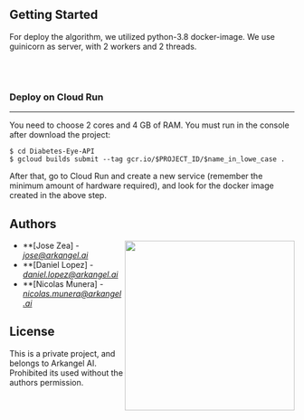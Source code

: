 ## Getting Started

For deploy the algorithm, we utilized python-3.8 docker-image. We use guinicorn as server, with 2 workers and 2 threads. 

<br><br>
### Deploy on Cloud Run
___

You need to choose 2 cores and 4 GB of RAM. You must run in the console after download the project:
```
$ cd Diabetes-Eye-API
$ gcloud builds submit --tag gcr.io/$PROJECT_ID/$name_in_lowe_case .
```
After that, go to Cloud Run and create a new service (remember the minimum amount of hardware required), and look for the docker image created in the above step.


## Authors

<a href="http://ducic.ac.in/"><img src="https://arkangel.ai/assets/arkangel-logo-yellow-305b0d25317d055104b028d9db56e5b4e185f75fabf5bba3ac592e7c95974aa2.png" align="right" width="300"/></a>

* **[Jose Zea] - *jose@arkangel.ai*
* **[Daniel Lopez] - *daniel.lopez@arkangel.ai*
* **[Nicolas Munera] - *nicolas.munera@arkangel.ai*

## License

This is a private project, and belongs to Arkangel AI. Prohibited its used without the authors permission.
